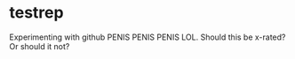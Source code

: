 testrep
=======

Experimenting with github
PENIS PENIS PENIS LOL.
Should this be x-rated?
Or should it not?
